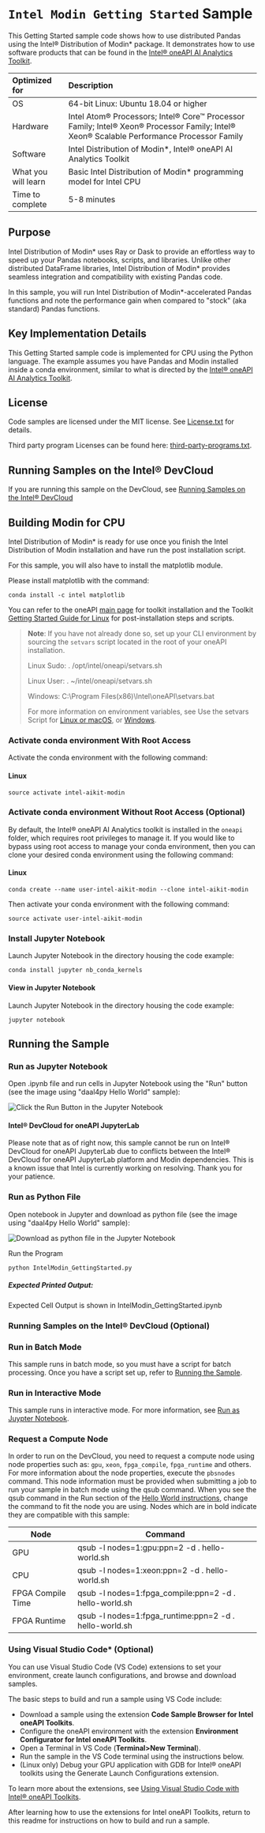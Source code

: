 ﻿# `Intel Modin Getting Started` Sample
This Getting Started sample code shows how to use distributed Pandas using the Intel® Distribution of Modin* package. It demonstrates how to use software products that can be found in the [Intel® oneAPI AI Analytics Toolkit](https://software.intel.com/content/www/us/en/develop/tools/oneapi/ai-analytics-toolkit.html).

| Optimized for                     | Description
| :---                              | :---
| OS                                | 64-bit Linux: Ubuntu 18.04 or higher
| Hardware                          | Intel Atom® Processors; Intel® Core™ Processor Family; Intel® Xeon® Processor Family; Intel® Xeon® Scalable Performance Processor Family
| Software                          | Intel Distribution of Modin*, Intel® oneAPI AI Analytics Toolkit
| What you will learn               | Basic Intel Distribution of Modin* programming model for Intel CPU
| Time to complete                  | 5-8 minutes

## Purpose
Intel Distribution of Modin* uses Ray or Dask to provide an effortless way to speed up your Pandas notebooks, scripts, and libraries. Unlike other distributed DataFrame libraries, Intel Distribution of Modin* provides seamless integration and compatibility with existing Pandas code.

In this sample, you will run Intel Distribution of Modin*-accelerated Pandas functions and note the performance gain when compared to "stock" (aka standard) Pandas functions.

## Key Implementation Details

This Getting Started sample code is implemented for CPU using the Python language. The example assumes you have Pandas and Modin installed inside a conda environment, similar to what is directed by the [Intel® oneAPI AI Analytics Toolkit](https://www.intel.com/content/www/us/en/develop/documentation/installation-guide-for-intel-oneapi-toolkits-linux/top/installation/install-using-package-managers/conda/install-intel-ai-analytics-toolkit-via-conda.html).


## License

Code samples are licensed under the MIT license. See
[License.txt](https://github.com/oneapi-src/oneAPI-samples/blob/master/License.txt) for details.

Third party program Licenses can be found here: [third-party-programs.txt](https://github.com/oneapi-src/oneAPI-samples/blob/master/third-party-programs.txt).


## Running Samples on the Intel&reg; DevCloud
If you are running this sample on the DevCloud, see [Running Samples on the Intel&reg; DevCloud](#run-samples-on-devcloud)

## Building Modin for CPU


Intel Distribution of Modin* is ready for use once you finish the Intel Distribution of Modin installation and have run the post installation script.

For this sample, you will also have to install the matplotlib module.

Please install matplotlib with the command:

```
conda install -c intel matplotlib
```

You can refer to the oneAPI [main page](https://software.intel.com/en-us/oneapi) for toolkit installation and the Toolkit [Getting Started Guide for Linux](https://software.intel.com/en-us/get-started-with-intel-oneapi-linux-get-started-with-the-intel-ai-analytics-toolkit) for post-installation steps and scripts.

> **Note**: If you have not already done so, set up your CLI
> environment by sourcing  the `setvars` script located in
> the root of your oneAPI installation.
>
> Linux Sudo: . /opt/intel/oneapi/setvars.sh
>
> Linux User: . ~/intel/oneapi/setvars.sh
>
> Windows: C:\Program Files(x86)\Intel\oneAPI\setvars.bat
>
>For more information on environment variables, see Use the setvars Script for [Linux or macOS](https://www.intel.com/content/www/us/en/develop/documentation/oneapi-programming-guide/top/oneapi-development-environment-setup/use-the-setvars-script-with-linux-or-macos.html), or [Windows](https://www.intel.com/content/www/us/en/develop/documentation/oneapi-programming-guide/top/oneapi-development-environment-setup/use-the-setvars-script-with-windows.html).

### Activate conda environment With Root Access

Activate the conda environment with the following command:

#### Linux
```
source activate intel-aikit-modin
```

### Activate conda environment Without Root Access (Optional)

By default, the Intel® oneAPI AI Analytics toolkit is installed in the `oneapi` folder, which requires root privileges to manage it. If you would like to bypass using root access to manage your conda environment, then you can clone your desired conda environment using the following command:

#### Linux
```
conda create --name user-intel-aikit-modin --clone intel-aikit-modin
```

Then activate your conda environment with the following command:

```
source activate user-intel-aikit-modin
```


### Install Jupyter Notebook

Launch Jupyter Notebook in the directory housing the code example:

```
conda install jupyter nb_conda_kernels
```

#### View in Jupyter Notebook


Launch Jupyter Notebook in the directory housing the code example:

```
jupyter notebook
```

## Running the Sample<a name="running-the-sample"></a>

### Run as Jupyter Notebook<a name="run-as-jupyter-notebook"></a>

Open .ipynb file and run cells in Jupyter Notebook using the "Run" button (see the image using "daal4py Hello World" sample):

![Click the Run Button in the Jupyter Notebook](Jupyter_Run.jpg "Run Button on Jupyter Notebook")

#### Intel® DevCloud for oneAPI JupyterLab

Please note that as of right now, this sample cannot be run on Intel® DevCloud for oneAPI JupyterLab due to conflicts between the Intel® DevCloud for oneAPI JupyterLab platform and Modin dependencies. This is a known issue that Intel is currently working on resolving. Thank you for your patience.

### Run as Python File

Open notebook in Jupyter and download as python file (see the image using "daal4py Hello World" sample):

![Download as python file in the Jupyter Notebook](Jupyter_Save_Py.jpg "Download as python file in the Jupyter Notebook")

Run the Program

`python IntelModin_GettingStarted.py`

##### Expected Printed Output:
Expected Cell Output is shown in IntelModin_GettingStarted.ipynb

### Running Samples on the Intel&reg; DevCloud (Optional)<a name="run-samples-on-devcloud"></a>

<!---Include the next paragraph ONLY if the sample runs in batch mode-->
### Run in Batch Mode
This sample runs in batch mode, so you must have a script for batch processing. Once you have a script set up, refer to [Running the Sample](#running-the-sample).

<!---Include the next paragraph ONLY if the sample DOES NOT RUN in batch mode-->
### Run in Interactive Mode
This sample runs in interactive mode. For more information, see [Run as Juypter Notebook](#run-as-jupyter-notebook).

### Request a Compute Node
In order to run on the DevCloud, you need to request a compute node using node properties such as: `gpu`, `xeon`, `fpga_compile`, `fpga_runtime` and others. For more information about the node properties, execute the `pbsnodes` command.
 This node information must be provided when submitting a job to run your sample in batch mode using the qsub command. When you see the qsub command in the Run section of the [Hello World instructions](https://devcloud.intel.com/oneapi/get_started/aiAnalyticsToolkitSamples/), change the command to fit the node you are using. Nodes which are in bold indicate they are compatible with this sample:

<!---Mark each compatible Node in BOLD-->
| Node              | Command                                                 |
| ----------------- | ------------------------------------------------------- |
| GPU               | qsub -l nodes=1:gpu:ppn=2 -d . hello-world.sh           |
| CPU               | qsub -l nodes=1:xeon:ppn=2 -d . hello-world.sh          |
| FPGA Compile Time | qsub -l nodes=1:fpga\_compile:ppn=2 -d . hello-world.sh |
| FPGA Runtime      | qsub -l nodes=1:fpga\_runtime:ppn=2 -d . hello-world.sh |

### Using Visual Studio Code*  (Optional)

You can use Visual Studio Code (VS Code) extensions to set your environment, create launch configurations,
and browse and download samples.

The basic steps to build and run a sample using VS Code include:
 - Download a sample using the extension **Code Sample Browser for Intel oneAPI Toolkits**.
 - Configure the oneAPI environment with the extension **Environment Configurator for Intel oneAPI Toolkits**.
 - Open a Terminal in VS Code (**Terminal>New Terminal**).
 - Run the sample in the VS Code terminal using the instructions below.
 - (Linux only) Debug your GPU application with GDB for Intel® oneAPI toolkits using the Generate Launch Configurations extension.

To learn more about the extensions, see
[Using Visual Studio Code with Intel® oneAPI Toolkits](https://software.intel.com/content/www/us/en/develop/documentation/using-vs-code-with-intel-oneapi/top.html).

After learning how to use the extensions for Intel oneAPI Toolkits, return to this readme for instructions on how to build and run a sample.